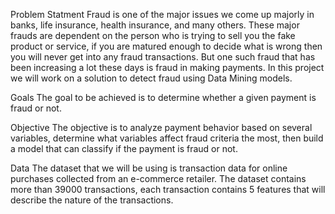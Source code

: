 Problem Statment
Fraud is one of the major issues we come up majorly in banks, life insurance, health insurance, and many others. These major frauds are dependent on the person who is trying to sell you the fake product or service, if you are matured enough to decide what is wrong then you will never get into any fraud transactions. But one such fraud that has been increasing a lot these days is fraud in making payments. In this project we will work on a solution to detect fraud using Data Mining models.

Goals
The goal to be achieved is to determine whether a given payment is fraud or not.

Objective
The objective is to analyze payment behavior based on several variables, determine what variables affect fraud criteria the most, then build a model that can classify if the payment is fraud or not.

Data
The dataset that we will be using is transaction data for online purchases collected from an e-commerce retailer. The dataset contains more than 39000 transactions, each transaction contains 5 features that will describe the nature of the transactions.
